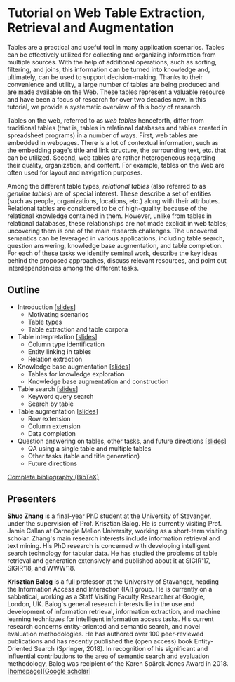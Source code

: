 # Tutorial on Web Table Extraction, Retrieval and Augmentation

Tables are a practical and useful tool in many application scenarios. Tables can be effectively utilized for collecting and organizing information from multiple sources.  With the help of additional operations, such as sorting, filtering, and joins, this information can be turned into knowledge and, ultimately, can be used to support decision-making.  Thanks to their convenience and utility, a large number of tables are being produced and are made available on the Web.  These tables represent a valuable resource and have been a focus of research for over two decades now.  In this tutorial, we provide a systematic overview of this body of research.

Tables on the web, referred to as *web tables* henceforth, differ from traditional tables (that is, tables in relational databases and tables created in spreadsheet programs) in a number of ways.  First, web tables are embedded in webpages.  There is a lot of contextual information, such as the embedding page's title and link structure, the surrounding text, etc. that can be utilized. Second, web tables are rather heterogeneous regarding their quality, organization, and content.  For example, tables on the Web are often used for layout and navigation purposes.

Among the different table types, *relational tables* (also referred to as *genuine tables*) are of special interest. These describe a set of entities (such as people, organizations, locations, etc.) along with their attributes.  Relational tables are considered to be of high-quality, because of the relational knowledge contained in them.  However, unlike from tables in relational databases, these relationships are not made explicit in web tables; uncovering them is one of the main research challenges. The uncovered semantics can be leveraged in various applications, including table search, question answering, knowledge base augmentation, and table completion.
For each of these tasks we identify seminal work, describe the key ideas behind the proposed approaches, discuss relevant resources, and point out interdependencies among the different tasks.


## Outline

   * Introduction [[slides](slides/part-1.pdf)]
      - Motivating scenarios
      - Table types
      - Table extraction and table corpora
   * Table interpretation [[slides](slides/part-2.pdf)]
      - Column type identification
      - Entity linking in tables
      - Relation extraction
   * Knowledge base augmentation [[slides](slides/part-3.pdf)]
      - Tables for knowledge exploration
      - Knowledge base augmentation and construction
   * Table search [[slides](slides/part-4.pdf)]
      - Keyword query search
      - Search by table
   * Table augmentation [[slides](slides/part-5.pdf)]
      - Row extension
      - Column extension
      - Data completion
   * Question answering on tables, other tasks, and future directions [[slides](slides/part-6.pdf)]
      - QA using a single table and multiple tables
      - Other tasks (table and title generation)
      - Future directions

[Complete bibliography (BibTeX)](references.bib)


## Presenters

**Shuo Zhang** is a final-year PhD student at the University of Stavanger, under the supervision of Prof. Krisztian Balog. He is currently visiting Prof. Jamie Callan at Carnegie Mellon University, working as a short-term visiting scholar. Zhang's main research interests include information retrieval and text mining. His PhD research is concerned with developing intelligent search technology for tabular data. He has studied the problems of table retrieval and generation extensively and published about it at SIGIR'17, SIGIR'18, and WWW'18. 

**Krisztian Balog** is a full professor at the University of Stavanger, heading the Information Access and Interaction (IAI) group. He is currently on a sabbatical, working as a Staff Visiting Faculty Researcher at Google, London, UK. Balog's general research interests lie in the use and development of information retrieval, information extraction, and machine learning techniques for intelligent information access tasks. His current research concerns entity-oriented and semantic search, and novel evaluation methodologies. He has authored over 100 peer-reviewed publications and has recently published the (open access) book Entity-Oriented Search (Springer, 2018). In recognition of his significant and influential contributions to the area of semantic search and evaluation methodology, Balog was recipient of the Karen Spärck Jones Award in 2018. [[homepage](http://krisztianbalog.com/)][[Google scholar](https://scholar.google.com/citations?user=1z918TYAAAAJ&hl=en)]
